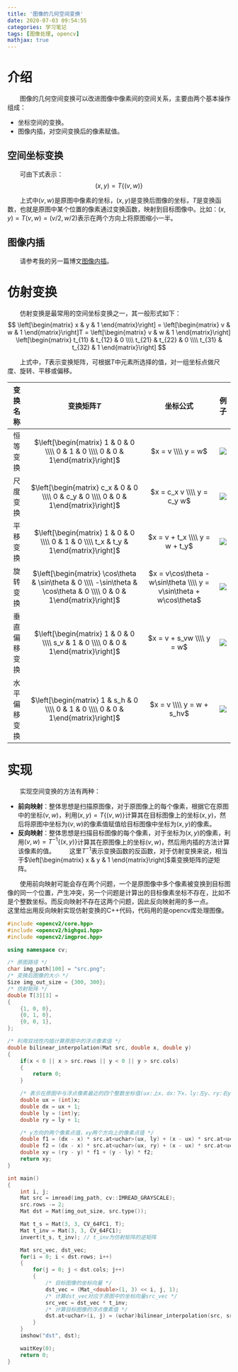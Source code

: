 ```yaml
---
title: '图像的几何空间变换'
date: 2020-07-03 09:54:55
categories: 学习笔记
tags: [图像处理, opencv]
mathjax: true
---
```


# 介绍
&emsp;&emsp;图像的几何空间变换可以改进图像中像素间的空间关系，主要由两个基本操作组成：
* 坐标空间的变换。
* 图像内插，对空间变换后的像素赋值。

## 空间坐标变换
&emsp;&emsp;可由下式表示：
$$(x, y) = T\{(v, w)\}$$

&emsp;&emsp;上式中$(v, w)$是原图中像素的坐标，$(x, y)$是变换后图像的坐标，$T$是变换函数，也就是原图中某个位置的像素通过变换函数，映射到目标图像中。比如：$(x, y) = T{(v, w)} = (v/2, w/2)$表示在两个方向上将原图缩小一半。

## 图像内插
&emsp;&emsp;请参考我的另一篇博文[图像内插](/learn_note/tu-xiang-nei-cha/)。

# 仿射变换
&emsp;&emsp;仿射变换是最常用的空间坐标变换之一，其一般形式如下：
$$
\left[\begin{matrix} x & y & 1 \end{matrix}\right] = 
\left[\begin{matrix} v & w & 1 \end{matrix}\right]T = 
\left[\begin{matrix} v & w & 1 \end{matrix}\right]
\left[\begin{matrix}
t_{11} & t_{12} & 0 \\\\
t_{21} & t_{22} & 0 \\\\
t_{31} & t_{32} & 1
\end{matrix}\right]
$$

&emsp;&emsp;上式中，$T$表示变换矩阵，可根据$T$中元素所选择的值，对一组坐标点做尺度、旋转、平移或偏移。

|变换名称|变换矩阵$T$|坐标公式|例子|
|:---:|:---:|:---:|:---:|
| 恒等变换 | $\left[\begin{matrix} 1 & 0 & 0 \\\\ 0 & 1 & 0 \\\\ 0 & 0 & 1\end{matrix}\right]$ | $x = v \\\\ y = w$ | ![](https://stxw.ml/images/affine_t_1.png) |
| 尺度变换 | $\left[\begin{matrix} c_x & 0 & 0 \\\\ 0 & c_y & 0 \\\\ 0 & 0 & 1\end{matrix}\right]$ | $x = c_x v \\\\ y = c_y w$ | ![](https://stxw.ml/images/affine_t_2.png) |
| 平移变换 | $\left[\begin{matrix} 1 & 0 & 0 \\\\ 0 & 1 & 0 \\\\ t_x & t_y & 1\end{matrix}\right]$ | $x = v + t_x \\\\ y = w + t_y$ | ![](https://stxw.ml/images/affine_t_3.png) |
| 旋转变换 | $\left[\begin{matrix} \cos\theta & \sin\theta & 0 \\\\ -\sin\theta & \cos\theta & 0 \\\\ 0 & 0 & 1\end{matrix}\right]$ | $x = v\cos\theta - w\sin\theta \\\\ y = v\sin\theta + w\cos\theta$ | ![](/images/affine_t_4.png) |
| 垂直偏移变换 | $\left[\begin{matrix} 1 & 0 & 0 \\\\ s_v & 1 & 0 \\\\ 0 & 0 & 1\end{matrix}\right]$ | $x = v + s_vw \\\\ y = w$ | ![](https://stxw.ml/images/affine_t_5.png) |
| 水平偏移变换 | $\left[\begin{matrix} 1 & s_h & 0 \\\\ 0 & 1 & 0 \\\\ 0 & 0 & 1\end{matrix}\right]$ | $x = v \\\\ y = w + s_hv$ | ![](https://stxw.ml/images/affine_t_6.png) |

# 实现
&emsp;&emsp;实现空间变换的方法有两种：
* **前向映射**：整体思想是扫描原图像，对于原图像上的每个像素，根据它在原图中的坐标$(v, w)$，利用$(x, y) = T\{(v, w)\}$计算其在目标图像上的坐标$(x, y)$，然后将原图中坐标为$(v, w)$的像素值赋值给目标图像中坐标为$(x, y)$的像素。
* **反向映射**：整体思想是扫描目标图像的每个像素，对于坐标为$(x, y)$的像素，利用$(v, w) = T^{-1}\{(x, y)\}$计算其在原图像上的坐标$(v, w)$，然后用内插的方法计算该像素的值。
&emsp;&emsp;这里$T^{-1}$表示变换函数的反函数，对于仿射变换来说，相当于$\left[\begin{matrix} x & y & 1 \end{matrix}\right]$乘变换矩阵的逆矩阵。

&emsp;&emsp;使用前向映射可能会存在两个问题，一个是原图像中多个像素被变换到目标图像的同一个位置，产生冲突，另一个问题是计算出的目标像素坐标不存在，比如不是个整数坐标。而反向映射不存在这两个问题，因此反向映射用的多一点。
&emsp;&emsp;这里给出用反向映射实现仿射变换的C++代码，代码用的是opencv库处理图像。
```cpp
#include <opencv2/core.hpp>
#include <opencv2/highgui.hpp>
#include <opencv2/imgproc.hpp>

using namespace cv;

/* 原图路径 */
char img_path[100] = "src.png";
/* 变换后图像的大小 */
Size img_out_size = {300, 300};
/* 仿射矩阵 */
double T[3][3] = 
{
	{1, 0, 0},
	{0, 1, 0},
	{0, 0, 1},
};

/* 利用双线性内插计算原图中的浮点像素值 */
double bilinear_interpolation(Mat src, double x, double y)
{
	if(x < 0 || x > src.rows || y < 0 || y > src.cols)
	{
		return 0;
	}

	/* 表示在原图中与浮点像素最近的四个整数坐标值(ux:上x、dx:下x、ly:左y、ry:右y) */
	double ux = (int)x;
	double dx = ux + 1;
	double ly = (int)y;
	double ry = ly + 1;

	/* y方向的两个像素点值，xy两个方向上的像素点值 */
	double f1 = (dx - x) * src.at<uchar>(ux, ly) + (x - ux) * src.at<uchar>(dx, ly);
	double f2 = (dx - x) * src.at<uchar>(ux, ry) + (x - ux) * src.at<uchar>(dx, ry);
	double xy = (ry - y) * f1 + (y - ly) * f2;
	return xy;
}

int main()
{
	int i, j;
	Mat src = imread(img_path, cv::IMREAD_GRAYSCALE);
	src.rows -= 2;
	Mat dst = Mat(img_out_size, src.type());

	Mat t_s = Mat(3, 3, CV_64FC1, T);
	Mat t_inv = Mat(3, 3, CV_64FC1);
	invert(t_s, t_inv); // t_inv为仿射矩阵的逆矩阵

	Mat src_vec, dst_vec;
	for(i = 0; i < dst.rows; i++)
	{
		for(j = 0; j < dst.cols; j++)
		{
			/* 目标图像的坐标向量 */
			dst_vec = (Mat_<double>(1, 3) << i, j, 1);
			/* 计算dst_vec对应于原图中的坐标向量src_vec */
			src_vec = dst_vec * t_inv;
			/* 计算目标图像的浮点像素值 */
			dst.at<uchar>(i, j) = (uchar)bilinear_interpolation(src, src_vec.at<double_t>(0, 0), src_vec.at<double_t>(0, 1));
		}
	}
	imshow("dst", dst);

	waitKey(0);
	return 0;
}
```